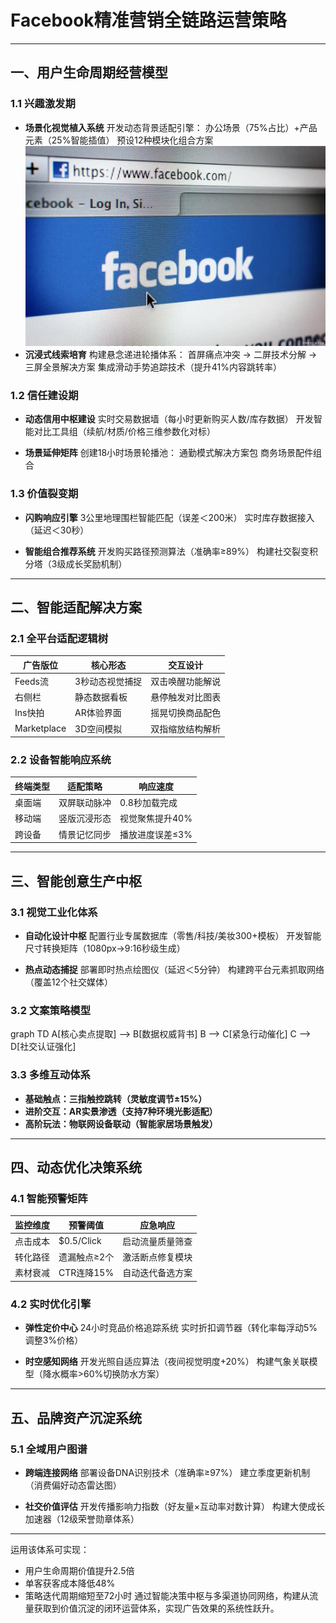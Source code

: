 
# Facebook精准营销全链路运营策略

---

## 一、用户生命周期经营模型
### 1.1 兴趣激发期
- **场景化视觉植入系统**
  开发动态背景适配引擎：
  办公场景（75%占比）+产品元素（25%智能插值）
  预设12种模块化组合方案
![替代文字](微信图片_20250402110500.png)
- **沉浸式线索培育**
  构建悬念递进轮播体系：
  首屏痛点冲突 → 二屏技术分解 → 三屏全景解决方案
  集成滑动手势追踪技术（提升41%内容跳转率）

### 1.2 信任建设期
- **动态信用中枢建设**
  实时交易数据墙（每小时更新购买人数/库存数据）
  开发智能对比工具组（续航/材质/价格三维参数化对标）

- **场景延伸矩阵**
  创建18小时场景轮播池：
  通勤模式解决方案包
  商务场景配件组合

### 1.3 价值裂变期
- **闪购响应引擎**
  3公里地理围栏智能匹配（误差＜200米）
  实时库存数据接入（延迟＜30秒）

- **智能组合推荐系统**
  开发购买路径预测算法（准确率≥89%）
  构建社交裂变积分塔（3级成长奖励机制）

---

## 二、智能适配解决方案
### 2.1 全平台适配逻辑树
| 广告版位 | 核心形态 | 交互设计 |
|----------|----------|----------|
|Feeds流|3秒动态视觉捕捉|双击唤醒功能解说|
|右侧栏|静态数据看板|悬停触发对比图表|
|Ins快拍|AR体验界面|摇晃切换商品配色|
|Marketplace|3D空间模拟|双指缩放结构解析|

### 2.2 设备智能响应系统
| 终端类型 | 适配策略 | 响应速度 |
|----------|----------|----------|
|桌面端|双屏联动脉冲|0.8秒加载完成|
|移动端|竖版沉浸形态|视觉聚焦提升40%|
|跨设备|情景记忆同步|播放进度误差≤3%|

---

## 三、智能创意生产中枢
### 3.1 视觉工业化体系
- **自动化设计中枢**
  配置行业专属数据库（零售/科技/美妆300+模板）
  开发智能尺寸转换矩阵（1080px→9:16秒级生成）

- **热点动态捕捉**
  部署即时热点绘图仪（延迟＜5分钟）
  构建跨平台元素抓取网络（覆盖12个社交媒体）

### 3.2 文案策略模型

graph TD
A[核心卖点提取] --> B[数据权威背书]
B --> C[紧急行动催化]
C --> D[社交认证强化]


### 3.3 多维互动体系
- **基础触点：三指触控跳转（灵敏度调节±15%）**
- **进阶交互：AR实景渗透（支持7种环境光影适配）**
- **高阶玩法：物联网设备联动（智能家居场景触发）**

---

## 四、动态优化决策系统
### 4.1 智能预警矩阵
| 监控维度 | 预警阈值 | 应急响应 |
|----------|----------|----------|
|点击成本|$0.5/Click|启动流量质量筛查|
|转化路径|遗漏触点≥2个|激活断点修复模块|
|素材衰减|CTR连降15%|自动迭代备选方案|

### 4.2 实时优化引擎
- **弹性定价中心**
  24小时竞品价格追踪系统
  实时折扣调节器（转化率每浮动5%调整3%价格）

- **时空感知网络**
  开发光照自适应算法（夜间视觉明度+20%）
  构建气象关联模型（降水概率>60%切换防水方案）

---

## 五、品牌资产沉淀系统
### 5.1 全域用户图谱
- **跨端连接网络**
  部署设备DNA识别技术（准确率≥97%）
  建立季度更新机制（消费偏好动态雷达图）

- **社交价值评估**
  开发传播影响力指数（好友量×互动率对数计算）
  构建大使成长加速器（12级荣誉勋章体系）

---
运用该体系可实现：
- 用户生命周期价值提升2.5倍
- 单客获客成本降低48%
- 策略迭代周期缩短至72小时
通过智能决策中枢与多渠道协同网络，构建从流量获取到价值沉淀的闭环运营体系，实现广告效果的系统性跃升。
